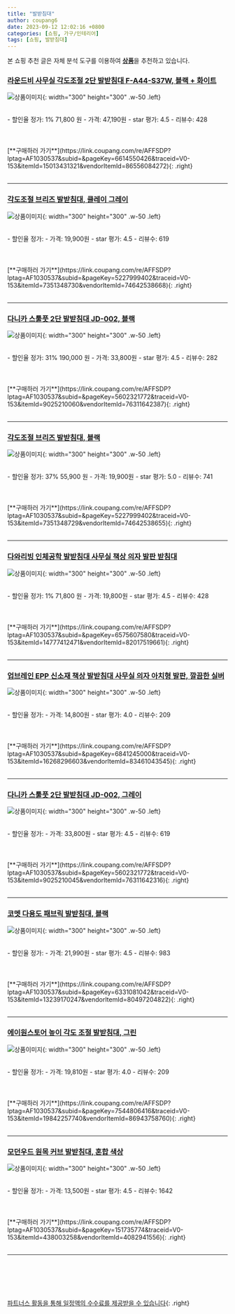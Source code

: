 ```yaml
---
title: "발받침대"
author: coupang6
date: 2023-09-12 12:02:16 +0800
categories: [쇼핑, 가구/인테리어]
tags: [쇼핑, 발받침대]
---
```


본 쇼핑 추천 글은 자체 분석 도구를 이용하여 [**상품**](https://link.coupang.com/a/bao1ui)을 추천하고 있습니다.

### [라운드비 사무실 각도조절 2단 발받침대 F-A44-S37W, 블랙 + 화이트](https://link.coupang.com/re/AFFSDP?lptag=AF1030537&subid=&pageKey=6614550426&traceid=V0-153&itemId=15013431321&vendorItemId=86556084272)

![상품이미지](https://thumbnail7.coupangcdn.com/thumbnails/remote/230x230ex/image/vendor_inventory/01ca/74b00b4654d261206dade9debb3d90d2636cde74d8eb7f07c77025a64b9f.jpg){: width="300" height="300" .w-50 .left}


<br>
- 할인율 정가: 1%  71,800   원
- 가격: 47,190원
- star 평가: 4.5
- 리뷰수: 428
<br>
<br>
<br>
<br>
[**구매하러 가기**](https://link.coupang.com/re/AFFSDP?lptag=AF1030537&subid=&pageKey=6614550426&traceid=V0-153&itemId=15013431321&vendorItemId=86556084272){: .right}
<br>
<br>

---

### [각도조절 브리즈 발받침대, 클레이 그레이](https://link.coupang.com/re/AFFSDP?lptag=AF1030537&subid=&pageKey=5227999402&traceid=V0-153&itemId=7351348730&vendorItemId=74642538668)

![상품이미지](https://thumbnail9.coupangcdn.com/thumbnails/remote/230x230ex/image/rs_quotation_api/3nzdvazp/2a126b70aa0a4db8b3e1b4269e10060a.jpg){: width="300" height="300" .w-50 .left}


<br>
- 할인율 정가: 
- 가격: 19,900원
- star 평가: 4.5
- 리뷰수: 619
<br>
<br>
<br>
<br>
[**구매하러 가기**](https://link.coupang.com/re/AFFSDP?lptag=AF1030537&subid=&pageKey=5227999402&traceid=V0-153&itemId=7351348730&vendorItemId=74642538668){: .right}
<br>
<br>

---

### [다니카 스툴풋 2단 발받침대 JD-002, 블랙](https://link.coupang.com/re/AFFSDP?lptag=AF1030537&subid=&pageKey=5602321772&traceid=V0-153&itemId=9025210060&vendorItemId=76311642387)

![상품이미지](https://thumbnail6.coupangcdn.com/thumbnails/remote/230x230ex/image/rs_quotation_api/yrcft32j/79f0e98a33c54256b2c5ebcac4cadb19.jpg){: width="300" height="300" .w-50 .left}


<br>
- 할인율 정가: 31%  190,000   원
- 가격: 33,800원
- star 평가: 4.5
- 리뷰수: 282
<br>
<br>
<br>
<br>
[**구매하러 가기**](https://link.coupang.com/re/AFFSDP?lptag=AF1030537&subid=&pageKey=5602321772&traceid=V0-153&itemId=9025210060&vendorItemId=76311642387){: .right}
<br>
<br>

---

### [각도조절 브리즈 발받침대, 블랙](https://link.coupang.com/re/AFFSDP?lptag=AF1030537&subid=&pageKey=5227999402&traceid=V0-153&itemId=7351348729&vendorItemId=74642538655)

![상품이미지](https://thumbnail6.coupangcdn.com/thumbnails/remote/230x230ex/image/rs_quotation_api/cx8big6j/00d27bdbe4664e328266a05d34bf968c.jpg){: width="300" height="300" .w-50 .left}


<br>
- 할인율 정가: 37%  55,900   원
- 가격: 19,900원
- star 평가: 5.0
- 리뷰수: 741
<br>
<br>
<br>
<br>
[**구매하러 가기**](https://link.coupang.com/re/AFFSDP?lptag=AF1030537&subid=&pageKey=5227999402&traceid=V0-153&itemId=7351348729&vendorItemId=74642538655){: .right}
<br>
<br>

---

### [다와리빙 인체공학 발받침대 사무실 책상 의자 발판 받침대](https://link.coupang.com/re/AFFSDP?lptag=AF1030537&subid=&pageKey=6575607580&traceid=V0-153&itemId=14777412471&vendorItemId=82017519661)

![상품이미지](https://thumbnail9.coupangcdn.com/thumbnails/remote/230x230ex/image/vendor_inventory/0846/832beabf8fe9a989eb1b18ccf34b25846a658a4834cca789f2e76ec16b24.png){: width="300" height="300" .w-50 .left}


<br>
- 할인율 정가: 1%  71,800   원
- 가격: 19,800원
- star 평가: 4.5
- 리뷰수: 428
<br>
<br>
<br>
<br>
[**구매하러 가기**](https://link.coupang.com/re/AFFSDP?lptag=AF1030537&subid=&pageKey=6575607580&traceid=V0-153&itemId=14777412471&vendorItemId=82017519661){: .right}
<br>
<br>

---

### [업브레인 EPP 신소재 책상 발받침대 사무실 의자 아치형 발판, 깔끔한 실버](https://link.coupang.com/re/AFFSDP?lptag=AF1030537&subid=&pageKey=6841245000&traceid=V0-153&itemId=16268296603&vendorItemId=83461043545)

![상품이미지](https://thumbnail9.coupangcdn.com/thumbnails/remote/230x230ex/image/vendor_inventory/da42/a27905c805145ea2d70cafa263ed0dd0687a959ae8faa0ef62dd86444e51.jpg){: width="300" height="300" .w-50 .left}


<br>
- 할인율 정가: 
- 가격: 14,800원
- star 평가: 4.0
- 리뷰수: 209
<br>
<br>
<br>
<br>
[**구매하러 가기**](https://link.coupang.com/re/AFFSDP?lptag=AF1030537&subid=&pageKey=6841245000&traceid=V0-153&itemId=16268296603&vendorItemId=83461043545){: .right}
<br>
<br>

---

### [다니카 스툴풋 2단 발받침대 JD-002, 그레이](https://link.coupang.com/re/AFFSDP?lptag=AF1030537&subid=&pageKey=5602321772&traceid=V0-153&itemId=9025210045&vendorItemId=76311642316)

![상품이미지](https://thumbnail10.coupangcdn.com/thumbnails/remote/230x230ex/image/rs_quotation_api/0otoevrn/7a67c050bf494472970041502f698523.jpg){: width="300" height="300" .w-50 .left}


<br>
- 할인율 정가: 
- 가격: 33,800원
- star 평가: 4.5
- 리뷰수: 619
<br>
<br>
<br>
<br>
[**구매하러 가기**](https://link.coupang.com/re/AFFSDP?lptag=AF1030537&subid=&pageKey=5602321772&traceid=V0-153&itemId=9025210045&vendorItemId=76311642316){: .right}
<br>
<br>

---

### [코멧 다용도 패브릭 발받침대, 블랙](https://link.coupang.com/re/AFFSDP?lptag=AF1030537&subid=&pageKey=6331081042&traceid=V0-153&itemId=13239170247&vendorItemId=80497204822)

![상품이미지](https://thumbnail9.coupangcdn.com/thumbnails/remote/230x230ex/image/retail/images/2355266853951252-7d9ea238-8df7-4870-aad1-b64ac3c14865.jpg){: width="300" height="300" .w-50 .left}


<br>
- 할인율 정가: 
- 가격: 21,990원
- star 평가: 4.5
- 리뷰수: 983
<br>
<br>
<br>
<br>
[**구매하러 가기**](https://link.coupang.com/re/AFFSDP?lptag=AF1030537&subid=&pageKey=6331081042&traceid=V0-153&itemId=13239170247&vendorItemId=80497204822){: .right}
<br>
<br>

---

### [에이원스토어 높이 각도 조절 발받침대, 그린](https://link.coupang.com/re/AFFSDP?lptag=AF1030537&subid=&pageKey=7544806416&traceid=V0-153&itemId=19842257740&vendorItemId=86943758760)

![상품이미지](https://thumbnail9.coupangcdn.com/thumbnails/remote/230x230ex/image/vendor_inventory/85f5/ad1f6e3d2f07973b5aa1eb4fbe56463565a1e15823b10d2eee3aa0b6906d.jpg){: width="300" height="300" .w-50 .left}


<br>
- 할인율 정가: 
- 가격: 19,810원
- star 평가: 4.0
- 리뷰수: 209
<br>
<br>
<br>
<br>
[**구매하러 가기**](https://link.coupang.com/re/AFFSDP?lptag=AF1030537&subid=&pageKey=7544806416&traceid=V0-153&itemId=19842257740&vendorItemId=86943758760){: .right}
<br>
<br>

---

### [모던우드 원목 커브 발받침대, 혼합 색상](https://link.coupang.com/re/AFFSDP?lptag=AF1030537&subid=&pageKey=151735774&traceid=V0-153&itemId=438003258&vendorItemId=4082941556)

![상품이미지](https://thumbnail8.coupangcdn.com/thumbnails/remote/230x230ex/image/retail/images/5904033426910447-d89fa17b-7e96-4c07-89f5-48f503282fc4.jpg){: width="300" height="300" .w-50 .left}


<br>
- 할인율 정가: 
- 가격: 13,500원
- star 평가: 4.5
- 리뷰수: 1642
<br>
<br>
<br>
<br>
[**구매하러 가기**](https://link.coupang.com/re/AFFSDP?lptag=AF1030537&subid=&pageKey=151735774&traceid=V0-153&itemId=438003258&vendorItemId=4082941556){: .right}
<br>
<br>

---
<br><br><br><br><br> [파트너스 활동을 통해 일정액의 수수료를 제공받을 수 있습니다](https://link.coupang.com/a/bao1ui){: .right}